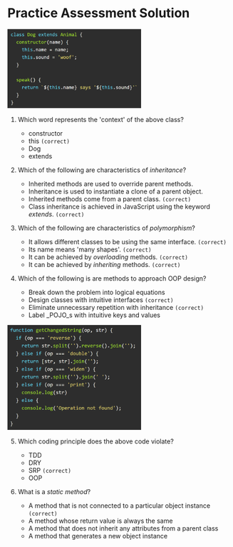 # Practice Assessment Solution

<img src="./paImages/contextQuestion.png" alt="context question" width="300" />

1. Which word represents the 'context' of the above class?
    - constructor
    - this `(correct)`
    - Dog
    - extends

2. Which of the following are characteristics of *inheritance*?
    - Inherited methods are used to override parent methods.
    - Inheritance is used to instantiate a clone of a parent object.
    - Inherited methods come from a parent class.  `(correct)`
    - Class inheritance is achieved in JavaScript using the keyword *extends*.  `(correct)`

3. Which of the following are characteristics of *polymorphism*?
    - It allows different classes to be using the same interface. `(correct)`
    - Its name means 'many shapes'. `(correct)`
    - It can be achieved by *overloading* methods. `(correct)`
    - It can be achieved by *inheriting* methods. `(correct)`

4. Which of the following is are methods to approach OOP design?
    - Break down the problem into logical equations
    - Design classes with intuitive interfaces  `(correct)`
    - Eliminate unnecessary repetition with inheritance  `(correct)`
    - Label _POJO_s with intuitive keys and values

<img src="./paImages/SRPExample.png" alt="SRP Example" width="300" />

5. Which coding principle does the above code violate?
    - TDD
    - DRY
    - SRP  `(correct)`
    - OOP

6. What is a *static method*?
    - A method that is not connected to a particular object instance  `(correct)`
    - A method whose return value is always the same
    - A method that does not inherit any attributes from a parent class
    - A method that generates a new object instance
